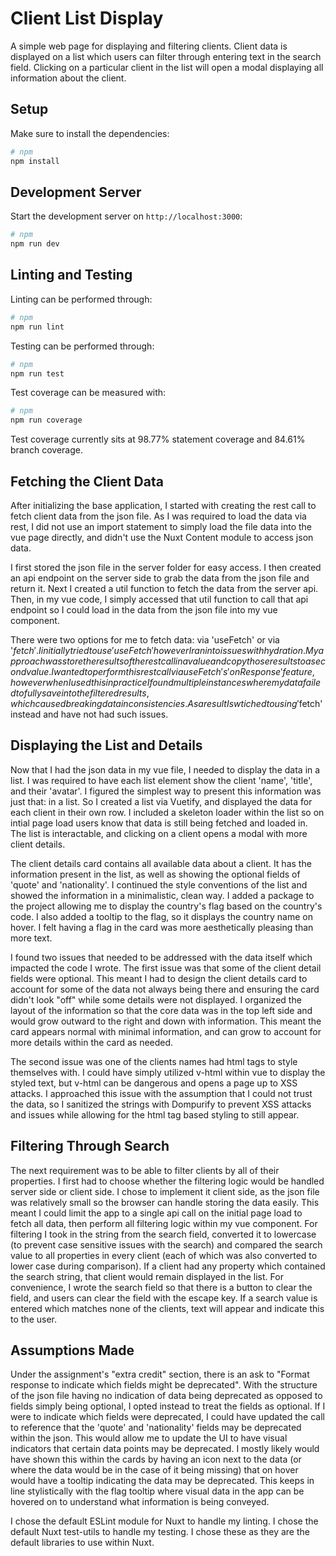 # Client List Display

A simple web page for displaying and filtering clients. Client data is displayed on a list which users can filter through entering text in the search field. Clicking on a particular client in the list will open a modal displaying all information about the client.

## Setup

Make sure to install the dependencies:

```bash
# npm
npm install
```

## Development Server

Start the development server on `http://localhost:3000`:

```bash
# npm
npm run dev
```

## Linting and Testing

Linting can be performed through:

```bash
# npm
npm run lint
```

Testing can be performed through:

```bash
# npm
npm run test
```

Test coverage can be measured with:

```bash
# npm
npm run coverage
```

Test coverage currently sits at 98.77% statement coverage and 84.61% branch coverage.

## Fetching the Client Data

After initializing the base application, I started with creating the rest call to fetch client data from the json file. As I was required to load the data via rest, I did not use an import statement to simply load the file data into the vue page directly, and didn't use the Nuxt Content module to access json data.

I first stored the json file in the server folder for easy access. I then created an api endpoint on the server side to grab the data from the json file and return it. Next I created a util function to fetch the data from the server api. Then, in my vue code, I simply accessed that util function to call that api endpoint so I could load in the data from the json file into my vue component.

There were two options for me to fetch data: via 'useFetch' or via '$fetch'. I initially tried to use 'useFetch' however I ran into issues with hydration. My approach was store the results of the rest call in a value and copy those results to a second value. I wanted to perform this rest call via useFetch's 'onResponse' feature, however when I used this in practice I found multiple instances where my data failed to fully save into the filtered results, which caused breaking data inconsistencies. As a result I swtiched to using '$fetch' instead and have not had such issues.

## Displaying the List and Details

Now that I had the json data in my vue file, I needed to display the data in a list. I was required to have each list element show the client 'name', 'title', and their 'avatar'. I figured the simplest way to present this information was just that: in a list. So I created a list via Vuetify, and displayed the data for each client in their own row. I included a skeleton loader within the list so on intial page load users know that data is still being fetched and loaded in. The list is interactable, and clicking on a client opens a modal with more client details.

The client details card contains all available data about a client. It has the information present in the list, as well as showing the optional fields of 'quote' and 'nationality'. I continued the style conventions of the list and showed the information in a minimalistic, clean way. I added a package to the project allowing me to display the country's flag based on the country's code. I also added a tooltip to the flag, so it displays the country name on hover. I felt having a flag in the card was more aesthetically pleasing than more text.

I found two issues that needed to be addressed with the data itself which impacted the code I wrote. The first issue was that some of the client detail fields were optional. This meant I had to design the client details card to account for some of the data not always being there and ensuring the card didn't look "off" while some details were not displayed. I organized the layout of the information so that the core data was in the top left side and would grow outward to the right and down with information. This meant the card appears normal with minimal information, and can grow to account for more details within the card as needed.

The second issue was one of the clients names had html tags to style themselves with. I could have simply utilized v-html within vue to display the styled text, but v-html can be dangerous and opens a page up to XSS attacks. I approached this issue with the assumption that I could not trust the data, so I sanitized the strings with Dompurify to prevent XSS attacks and issues while allowing for the html tag based styling to still appear.

## Filtering Through Search

The next requirement was to be able to filter clients by all of their properties. I first had to choose whether the filtering logic would be handled server side or client side. I chose to implement it client side, as the json file was relatively small so the browser can handle storing the data easily. This meant I could limit the app to a single api call on the initial page load to fetch all data, then perform all filtering logic within my vue component. For filtering I took in the string from the search field, converted it to lowercase (to prevent case sensitive issues with the search) and compared the search value to all properties in every client (each of which was also converted to lower case during comparison). If a client had any property which contained the search string, that client would remain displayed in the list. For convenience, I wrote the search field so that there is a button to clear the field, and users can clear the field with the escape key. If a search value is entered which matches none of the clients, text will appear and indicate this to the user.

## Assumptions Made

Under the assignment's "extra credit" section, there is an ask to "Format response to indicate which fields might be deprecated". With the structure of the json file having no indication of data being deprecated as opposed to fields simply being optional, I opted instead to treat the fields as optional. If I were to indicate which fields were deprecated, I could have updated the call to reference that the 'quote' and 'nationality' fields may be deprecated within the json. This would allow me to update the UI to have visual indicators that certain data points may be deprecated. I mostly likely would have shown this within the cards by having an icon next to the data (or where the data would be in the case of it being missing) that on hover would have a tooltip indicating the data may be deprecated. This keeps in line stylistically with the flag tooltip where visual data in the app can be hovered on to understand what information is being conveyed.

I chose the default ESLint module for Nuxt to handle my linting. I chose the default Nuxt test-utils to handle my testing. I chose these as they are the default libraries to use within Nuxt.
